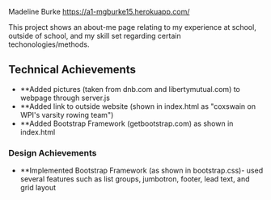 Madeline Burke
https://a1-mgburke15.herokuapp.com/

This project shows an about-me page relating to my experience at school, outside of school, and my skill set regarding certain techonologies/methods.

## Technical Achievements
- **Added pictures (taken from dnb.com and libertymutual.com) to webpage through server.js
- **Added link to outside website (shown in index.html as "coxswain on WPI's varsity rowing team")
- **Added Bootstrap Framework (getbootstrap.com) as shown in index.html

### Design Achievements
- **Implemented Bootstrap Framework (as shown in bootstrap.css)- used several features such as list groups, jumbotron, footer, lead text, and grid layout


